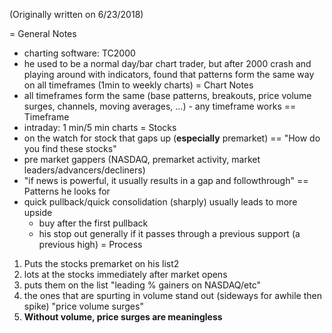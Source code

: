 (Originally written on 6/23/2018)

= General Notes
- charting software: TC2000
- he used to be a normal day/bar chart trader, but after 2000 crash and playing around with indicators, found that patterns form the same way on all timeframes (1min to weekly charts)
= Chart Notes
- all timeframes form the same (base patterns, breakouts, price volume surges, channels, moving averages, ...) - any timeframe works
== Timeframe
- intraday: 1 min/5 min charts
= Stocks
- on the watch for stock that gaps up (**especially** premarket)
== "How do you find these stocks"
- pre market gappers (NASDAQ, premarket activity, market leaders/advancers/decliners)
- "if news is powerful, it usually results in a gap and followthrough"
== Patterns he looks for
- quick pullback/quick consolidation (sharply) usually leads to more upside
    - buy after the first pullback
    - his stop out generally if it passes through a previous support (a previous high)
= Process
1. Puts the stocks premarket on his list2
2. lots at the stocks immediately after market opens
3. puts them on the list "leading % gainers on NASDAQ/etc"
4. the ones that are spurting in volume stand out (sideways for awhile then spike) "price volume surges"
5. **Without volume, price surges are meaningless**

